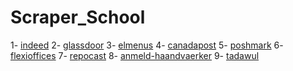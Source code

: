 # Scraper_School
1- [indeed](https://uk.indeed.com/cyber-AND-security-jobs-in-London,-Greater-London)
2- [glassdoor](https://www.glassdoor.com/Reviews/IBM-Egypt-Reviews-EI_IE354.0,3_IL.4,9_IN69.htm)
3- [elmenus](https://www.elmenus.com/)
4- [canadapost](https://www.canadapost.ca/info/mc/personal/postalcode/fpc.jsf)
5- [poshmark](https://poshmark.com/category/Women-Bags-Shoulder_Bags)
6- [flexioffices](https://www.flexioffices.com/au)
7- [repocast](https://bid.repocast.com/lots#YXVjdGlvbltpZF09NTc3MyZhdWN0aW9uW2xvY2F0aW9uXT1hbGwmYXVjdGlvbltzdGF0dXNdPXVwY29taW5nJmF1Y3Rpb25bdHlwZV09YWxsJmxpbWl0PTMwJmxvdFtjYXRlZ29yeV09YWxsJmxvdFtsb2NhdGlvbl09YWxsJmxvdFttaWxlX3JhZGl1c109MjUmcGFnZT0x)
8- [anmeld-haandvaerker](https://www.anmeld-haandvaerker.dk/resultater?search=anl%C3%A6gsgartner)
9- [tadawul](https://www.tadawul.com.sa/wps/portal/tadawul/market-participants/issuers/issuers-directory/company-details/!ut/p/z1/04_Sj9CPykssy0xPLMnMz0vMAfIjo8zi_Tx8nD0MLIy83V1DjA0czVx8nYP8PI0MDAz0I4EKzBEKDEJDLYEKjJ0DA11MjQzcTfW99KPSc_KTIGZllJQUWKkaqBqUJKYklpfmqBroRyXn5xYk5lUGV-Ym5QMVGQGBfjghUwuyg3LKKh0VASPsaGM!/#chart_tab2)










